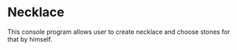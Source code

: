 # Necklace
This console program allows user to create necklace and choose stones for that by himself. 
